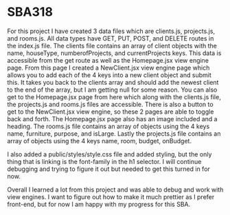 # SBA318
For this project I have created 3 data files which are clients.js, projects.js, and rooms.js. 
All data types have GET, PUT, POST, and DELETE routes in the index.js file.
The clients file contains an array of client objects with the name, houseType, numberofProjects, and currentProjects keys. This data is accessible from the get route as well as the Homepage.jsx view engine page.
From this page I created a NewClient.jsx view engine page which allows you to add each of the 4 keys into a new client object and submit this. It takes you back to the clients array and should add the newest client to the end of the array, but I am getting null for some reason.
You can also get to the Homepage.jsx page from here which along with the clients.js file, the projects.js and rooms.js files are accessible. There is also a button to get to the NewClient.jsx view engine, so these 2 pages are able to toggle back and forth.
The Homepage.jsx page also has an image included and a heading.
The rooms.js file contains an array of objects using the 4 keys name, furniture, purpose, and isLarge.
Lastly the projects.js file contains an array of objects using the 4 keys name, room, budget, onBudget.

I also added a public/styles/style.css file and added styling, but the only thing that is linking is the font-family in the h1 selector. I will continue debugging and trying to figure it out but needed to get this turned in for now.

Overall I learned a lot from this project and was able to debug and work with view engines. I want to figure out how to make it much prettier as I prefer front-end, but for now I am happy with my progress for this SBA.
